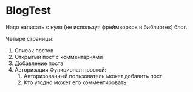 # BlogTest


Надо написать с нуля (не используя фреймворков и библиотек) блог. 


Четыре страницы: 

1. Список постов
2. Открытый пост с комментариями 
3. Добавление поста 
4. Авторизация Функционал простой: 
   1) Авторизованный пользователь может добавить пост 
   2) Кто угодно может его комментировать.
